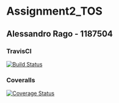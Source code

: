 # Assignment2_TOS
## Alessandro Rago - 1187504
### TravisCI
[![Build Status](https://travis-ci.com/ragoale99/Assignment2_TOS.svg?branch=develop)](https://travis-ci.com/ragoale99/Assignment2_TOS)
### Coveralls
[![Coverage Status](https://coveralls.io/repos/github/ragoale99/Assignment2_TOS/badge.svg?branch=main&kill_cache=1)](https://coveralls.io/github/ragoale99/Assignment2_TOS?branch=main&kill_cache=1)

